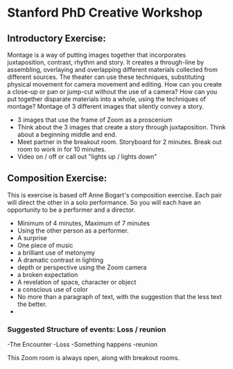 
# Stanford PhD Creative Workshop



## Introductory Exercise:
Montage is a way of putting images together that incorporates juxtaposition, contrast, rhythm and story. It creates a through-line by assembling, overlaying and overlapping different materials collected from different sources.
The theater can use these techniques, substituting physical movement for camera movement and editing. How can you create a close-up or pan or jump-cut without the use of a camera? How can you put together disparate materials into a whole, using the techniques of montage? 
Montage of 3 different images that silently convey a story.

- 3 images that use the frame of Zoom as a proscenium
- Think about the 3 images that create a story through juxtaposition. Think about a beginning middle and end. 
- Meet partner in the breakout room. Storyboard for 2 minutes. Break out room to work in for 10 minutes.
- Video on / off or call out "lights up / lights down" 



## Composition Exercise:

This is exercise is based off Anne Bogart's composition exercise. Each pair will direct the other in a solo performance. So you will each have an opportunity to be a performer and a director. 


- Minimum of 4 minutes, Maximum of 7 minutes
- Using the other person as a performer. 
- A surprise
- One piece of music 
- a brilliant use of metonymy
- A dramatic contrast in lighting
- depth or perspective using the Zoom camera
- a broken expectation
- A revelation of space, character or object
- a conscious use of color
- No more than a paragraph of text, with the suggestion that the less text the better.
- 

### Suggested Structure of events: Loss / reunion
-The Encounter
-Loss
-Something happens
-reunion

This Zoom room is always open, along with breakout rooms.

